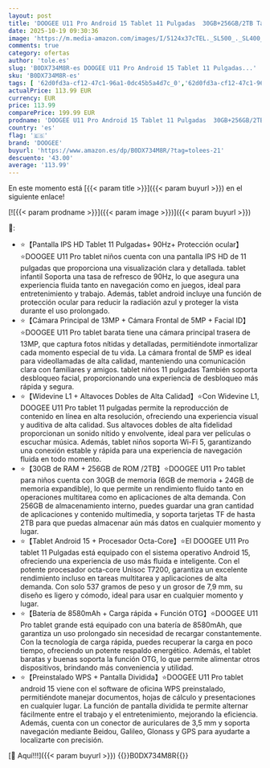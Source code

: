 ```yaml
---
layout: post
title: 'DOOGEE U11 Pro Android 15 Tablet 11 Pulgadas  30GB+256GB/2TB Tableta para Niños Octa-Core  8580mAh Batería  HD IPS 90Hz/ Widevine L1/ Netflix 1080P/Dobles Altavoces/WiFi 5/13MP+5MP/ Face ID/3.5mm Jack'
date: 2025-10-19 09:30:36
image: 'https://m.media-amazon.com/images/I/5124x37cTEL._SL500_._SL400_.jpg'
comments: true
category: ofertas
author: 'tole.es'
slug: 'B0DX734M8R-es DOOGEE U11 Pro Android 15 Tablet 11 Pulgadas...'
sku: 'B0DX734M8R-es'
tags: [ '62d0fd3a-cf12-47c1-96a1-0dc45b5a4d7c_0','62d0fd3a-cf12-47c1-96a1-0dc45b5a4d7c_4501','749d7d8e-47fd-431e-8b51-348b70f767e2_0','749d7d8e-47fd-431e-8b51-348b70f767e2_8501','Arborist Merchandising Root','CML-Tech','Computing & Storage','Electrónica','Informática','Self Service','Special Features Stores','Tablets','Vuelta al cole: Informática','android','doogee','🇪🇸', ]
actualPrice: 113.99 EUR
currency: EUR
price: 113.99
comparePrice: 199.99 EUR
prodname: 'DOOGEE U11 Pro Android 15 Tablet 11 Pulgadas  30GB+256GB/2TB Tableta para Niños Octa-Core  8580mAh Batería  HD IPS 90Hz/ Widevine L1/ Netflix 1080P/Dobles Altavoces/WiFi 5/13MP+5MP/ Face ID/3.5mm Jack'
country: 'es'
flag: '🇪🇸'
brand: 'DOOGEE'
buyurl: 'https://www.amazon.es/dp/B0DX734M8R/?tag=tolees-21'
descuento: '43.00'
average: '113.99'
---
```


En este momento está [{{< param title >}}]({{< param buyurl >}}) en el siguiente enlace!

[![{{< param prodname >}}]({{< param image >}})]({{< param buyurl >}})

🔎:

- ⭐【Pantalla IPS HD Tablet 11 Pulgadas+ 90Hz+ Protección ocular】⭐DOOGEE U11 Pro tablet niños cuenta con una pantalla IPS HD de 11 pulgadas que proporciona una visualización clara y detallada. tablet infantil Soporta una tasa de refresco de 90Hz, lo que asegura una experiencia fluida tanto en navegación como en juegos, ideal para entretenimiento y trabajo. Además, tablet android incluye una función de protección ocular para reducir la radiación azul y proteger la vista durante el uso prolongado.
- ⭐【Cámara Principal de 13MP + Cámara Frontal de 5MP + Facial ID】⭐DOOGEE U11 Pro tablet barata tiene una cámara principal trasera de 13MP, que captura fotos nítidas y detalladas, permitiéndote inmortalizar cada momento especial de tu vida. La cámara frontal de 5MP es ideal para videollamadas de alta calidad, manteniendo una comunicación clara con familiares y amigos. tablet niños 11 pulgadas También soporta desbloqueo facial, proporcionando una experiencia de desbloqueo más rápida y segura.
- ⭐【Widevine L1 + Altavoces Dobles de Alta Calidad】⭐Con Widevine L1, DOOGEE U11 Pro tablet 11 pulgadas permite la reproducción de contenido en línea en alta resolución, ofreciendo una experiencia visual y auditiva de alta calidad. Sus altavoces dobles de alta fidelidad proporcionan un sonido nítido y envolvente, ideal para ver películas o escuchar música. Además, tablet niños soporta Wi-Fi 5, garantizando una conexión estable y rápida para una experiencia de navegación fluida en todo momento.
- ⭐【30GB de RAM + 256GB de ROM /2TB】⭐DOOGEE U11 Pro tablet para niños cuenta con 30GB de memoria (6GB de memoria + 24GB de memoria expandible), lo que permite un rendimiento fluido tanto en operaciones multitarea como en aplicaciones de alta demanda. Con 256GB de almacenamiento interno, puedes guardar una gran cantidad de aplicaciones y contenido multimedia, y soporta tarjetas TF de hasta 2TB para que puedas almacenar aún más datos en cualquier momento y lugar.
- ⭐【Tablet Android 15 + Procesador Octa-Core】⭐El DOOGEE U11 Pro tablet 11 Pulgadas está equipado con el sistema operativo Android 15, ofreciendo una experiencia de uso más fluida e inteligente. Con el potente procesador octa-core Unisoc T7200, garantiza un excelente rendimiento incluso en tareas multitarea y aplicaciones de alta demanda. Con solo 537 gramos de peso y un grosor de 7,9 mm, su diseño es ligero y cómodo, ideal para usar en cualquier momento y lugar.
- ⭐【Batería de 8580mAh + Carga rápida + Función OTG】⭐DOOGEE U11 Pro tablet grande está equipado con una batería de 8580mAh, que garantiza un uso prolongado sin necesidad de recargar constantemente. Con la tecnología de carga rápida, puedes recuperar la carga en poco tiempo, ofreciendo un potente respaldo energético. Además, el tablet baratas y buenas soporta la función OTG, lo que permite alimentar otros dispositivos, brindando más conveniencia y utilidad.
- ⭐【Preinstalado WPS + Pantalla Dividida】⭐DOOGEE U11 Pro tablet android 15 viene con el software de oficina WPS preinstalado, permitiéndote manejar documentos, hojas de cálculo y presentaciones en cualquier lugar. La función de pantalla dividida te permite alternar fácilmente entre el trabajo y el entretenimiento, mejorando la eficiencia. Además, cuenta con un conector de auriculares de 3,5 mm y soporta navegación mediante Beidou, Galileo, Glonass y GPS para ayudarte a localizarte con precisión.

[🛒 Aquí!!!]({{< param buyurl >}})
{{<world>}}B0DX734M8R{{</world>}}
